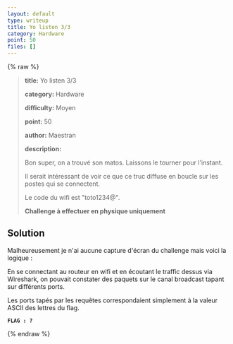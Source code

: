 ```yaml
---
layout: default
type: writeup
title: Yo listen 3/3
category: Hardware
point: 50
files: []
---
```


{% raw %}
> **title:** Yo listen 3/3
>
> **category:** Hardware
>
> **difficulty:** Moyen
>
> **point:** 50
>
> **author:** Maestran
>
> **description:**
>
> Bon super, on a trouvé son matos. Laissons le tourner pour l'instant.
>
> Il serait intéressant de voir ce que ce truc diffuse en boucle sur les postes qui se connectent.
>
> Le code du wifi est "toto1234@".
>
> **Challenge à effectuer en physique uniquement**
>
> 

## Solution

Malheureusement je n'ai aucune capture d'écran du challenge mais voici la logique :

En se connectant au routeur en wifi et en écoutant le traffic dessus via Wireshark, on pouvait constater des paquets sur le canal broadcast tapant sur différents ports.

Les ports tapés par les requêtes correspondaient simplement à la valeur ASCII des lettres du flag.

**`FLAG : ?`**

{% endraw %}
